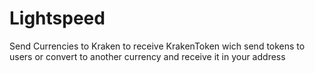 # Lightspeed
Send Currencies to Kraken to receive KrakenToken wich send tokens to users or convert to another currency and receive it in your address
